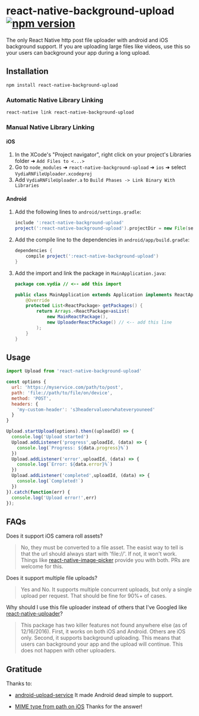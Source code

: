 # react-native-background-upload [![npm version](https://badge.fury.io/js/react-native-background-upload.svg)](https://badge.fury.io/js/react-native-background-upload)
The only React Native http post file uploader with android and iOS background support.  If you are uploading large files like videos, use this so your users can background your app during a long upload.

## Installation

`npm install react-native-background-upload`

### Automatic Native Library Linking

`react-native link react-native-background-upload`

### Manual Native Library Linking

#### iOS

1. In the XCode's "Project navigator", right click on your project's Libraries folder ➜ `Add Files to <...>`
2. Go to `node_modules` ➜ `react-native-background-upload` ➜ `ios` ➜ select `VydiaRNFileUploader.xcodeproj`
3. Add `VydiaRNFileUploader.a` to `Build Phases -> Link Binary With Libraries`

#### Android
1. Add the following lines to `android/settings.gradle`:

    ```gradle
    include ':react-native-background-upload'
    project(':react-native-background-upload').projectDir = new File(settingsDir, '../node_modules/react-native-background-upload/android')
    ```
2. Add the compile line to the dependencies in `android/app/build.gradle`:

    ```gradle
    dependencies {
        compile project(':react-native-background-upload')
    }
    ```
3. Add the import and link the package in `MainApplication.java`:

    ```java
    package com.vydia // <-- add this import
    
    public class MainApplication extends Application implements ReactApplication {
        @Override
        protected List<ReactPackage> getPackages() {
            return Arrays.<ReactPackage>asList(
                new MainReactPackage(),
                new UploaderReactPackage() // <-- add this line
            );
        }
    }
    ```

## Usage

```js
import Upload from 'react-native-background-upload'

const options {
  url: 'https://myservice.com/path/to/post',
  path: 'file://path/to/file/on/device',
  method: 'POST',
  headers: {
    'my-custom-header': 's3headervalueorwhateveryouneed'
  }
}

Upload.startUpload(options).then((uploadId) => {
  console.log('Upload started')
  Upload.addListener('progress',uploadId, (data) => {
    console.log(`Progress: ${data.progress}%`)
  })
  Upload.addListener('error',uploadId, (data) => {
    console.log(`Error: ${data.error}%`)
  })
  Upload.addListener('completed',uploadId, (data) => {
    console.log(`Completed!`)
  })
}).catch(function(err) {
  console.log('Upload error!',err)
});
```

## FAQs

Does it support iOS camera roll assets?

> No, they must be converted to a file asset.  The easist way to tell is that the url should always start with 'file://'.  If not, it won't work.  Things like [react-native-image-picker](https://github.com/marcshilling/react-native-image-picker) provide you with both.  PRs are welcome for this.

Does it support multiple file uploads?

> Yes and No.  It supports multiple concurrent uploads, but only a single upload per request.  That should be fine for 90%+ of cases.

Why should I use this file uploader instead of others that I've Googled like [react-native-uploader](https://github.com/aroth/react-native-uploader)?

> This package has two killer features not found anywhere else (as of 12/16/2016).  First, it works on both iOS and Android.  Others are iOS only.  Second, it supports background uploading.  This means that users can background your app and the upload will continue.  This does not happen with other uploaders.

## Gratitude

Thanks to:
- [android-upload-service](https://github.com/gotev/android-upload-service)  It made Android dead simple to support.  

- [MIME type from path on iOS](http://stackoverflow.com/questions/2439020/wheres-the-iphone-mime-type-database)  Thanks for the answer!

